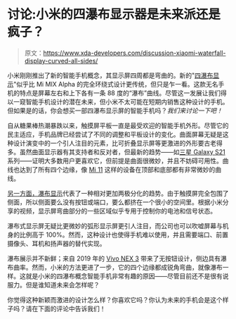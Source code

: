 # 讨论:小米的四瀑布显示器是未来派还是疯子？

> 原文：<https://www.xda-developers.com/discussion-xiaomi-waterfall-display-curved-all-sides/>

小米刚刚推出了新的智能手机概念，其显示屏四周都是弯曲的。新的"[四瀑布显示](https://www.xda-developers.com/xiaomi-new-quad-curved-waterfall-display-concept/)"似乎比 Mi MIX Alpha 的完全环绕式设计更传统，但只是乍一看。这款无名手机的特点是屏幕左右和上下各有一条 88 度的“瀑布”曲线。尽管这一发展让我们得以一窥智能手机设计的潜在未来，但小米不太可能在短期内销售这种设计的手机。但如果是的话，你会想买一部四瀑布显示屏的智能手机吗？*我们来讨论一下吧！*

自从糖果棒热潮暴跌以来，触摸屏平板一直是最受欢迎的智能手机外形。尽管它的民主适应，手机品牌已经尝试了不同的调整和平板设计的变化。曲面屏幕无疑是这种设计演变中的一个引人注目的元素，比可折叠显示屏等更激进的外形要古老得多。虽然曲面显示器有其支持者和反对者，但最新的趋势——如[三星 Galaxy S21](https://www.xda-developers.com/samsung-galaxy-s21/) 系列——证明大多数用户更喜欢它，但前提是曲面很微妙，并且不妨碍可用性。曲线也达到了所有四个边缘，像 [Mi 11](https://www.xda-developers.com/xiaomi-mi-11-hands-on-preview/) 这样的设备在顶部和底部都有非常微妙的曲线。

[另一方面，瀑布显示](https://www.xda-developers.com/opinion-waterfall-displays-are-the-future-of-the-glass-slab-smartphone/)代表了一种相对更加两极分化的趋势。由于触摸屏完全包围了侧面，所以侧面要么没有按钮或端口，要么都挤在一个很小的空间里。根据小米分享的视频，显示屏弯曲部分的一些区域似乎专用于控制你的电池和信号状态。

瀑布式显示屏无疑比更微妙的弧形显示屏更引人注目，而公司也可以吹嘘屏幕与机身的比例高于 100%。然而，这种设计也使得手机难以使用，并且需要端口、前置摄像头、耳机和扬声器的替代实现。

瀑布展示并不新鲜；来自 2019 年的 [Vivo NEX 3](https://www.xda-developers.com/vivo-nex-3-5g-extreme-curved-display-64mp-camera/) 带来了无按钮设计，侧边具有瀑布曲率。然而，小米的方法更进了一步，它的四个边缘都成锐角弯曲，就像瀑布一样。这就是小米的四瀑布概念智能手机非常有趣的原因——尽管目前还不是很有说服力。但是谁知道未来会怎样呢？

你觉得这种新颖而激进的设计怎么样？你喜欢它吗？你认为未来的手机会是这个样子吗？请在下面的评论中告诉我们！
